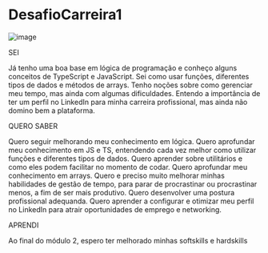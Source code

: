 # DesafioCarreira1

![image](https://github.com/user-attachments/assets/b1031274-0678-4641-8445-9613ed2295cc)

SEI

Já tenho uma boa base em lógica de programação e conheço alguns conceitos de TypeScript e JavaScript.
Sei como usar funções, diferentes tipos de dados e métodos de arrays.
Tenho noções sobre como gerenciar meu tempo, mas ainda com algumas dificuldades. 
Entendo a importância de ter um perfil no LinkedIn para minha carreira profissional, mas ainda não domino bem a plataforma.


QUERO SABER

Quero seguir melhorando meu conhecimento em lógica.
Quero aprofundar meu conhecimento em JS e TS, entendendo cada vez melhor como utilizar funções e diferentes tipos de dados.
Quero aprender sobre utilitários e como eles podem facilitar no momento de codar.
Quero aprofundar meu conhecimento em arrays.
Quero e preciso muito melhorar minhas habilidades de gestão de tempo, para parar de procrastinar ou procrastinar menos, a fim de ser mais produtivo.
Quero desenvolver uma postura profissional adequanda.
Quero aprender a configurar e otimizar meu perfil no LinkedIn para atrair oportunidades de emprego e networking.


APRENDI

Ao final do módulo 2, espero ter melhorado minhas softskills e hardskills
